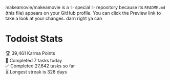 makeamovie/makeamovie is a ✨ special ✨ repository because its `README.md` (this file) appears on your GitHub profile.
You can click the Preview link to take a look at your changes. darn right ya can

# Todoist Stats

<!-- TODO-IST:START -->
🏆  39,461 Karma Points           
🌸  Completed 7 tasks today           
✅  Completed 27,642 tasks so far           
⏳  Longest streak is 328 days
<!-- TODO-IST:END -->